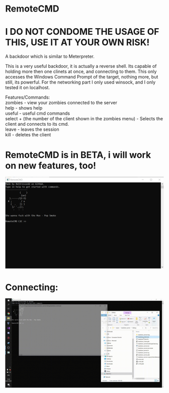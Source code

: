 # RemoteCMD

# I DO NOT CONDOME THE USAGE OF THIS, USE IT AT YOUR OWN RISK!

A backdoor which is similar to Meterpreter.

This is a very useful backdoor, it is actually a reverse shell. 
Its capable of holding more then one clinets at once, and connecting to them.
This only accesses the Windows Command Prompt of the target, nothing more, but still, its powerful.
For the networking part I only used winsock, and I only tested it on localhost.

Features/Commands: <br />
zombies - view your zombies connected to the server <br />
help - shows help <br />
useful - useful cmd commands <br />
select + (the number of the client shown in the zombies menu) - Selects the client and connects to its cmd. <br />
leave - leaves the session <br />
kill - deletes the client <br />





# RemoteCMD is in BETA, i will work on new features, too!
![alt text](https://github.com/0xStressedd/RemoteCMD/blob/main/Screenshot%202021-01-30%20151618.png)

# Connecting:

![alt text](https://github.com/0xStressedd/RemoteCMD/blob/main/demo.gif)


